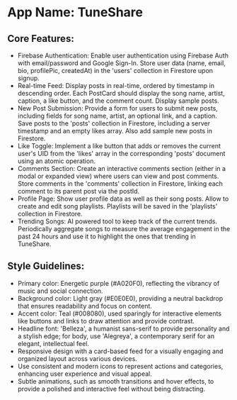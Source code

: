 # **App Name**: TuneShare

## Core Features:

- Firebase Authentication: Enable user authentication using Firebase Auth with email/password and Google Sign-In. Store user data (name, email, bio, profilePic, createdAt) in the 'users' collection in Firestore upon signup.
- Real-time Feed: Display posts in real-time, ordered by timestamp in descending order. Each PostCard should display the song name, artist, caption, a like button, and the comment count. Display sample posts.
- New Post Submission: Provide a form for users to submit new posts, including fields for song name, artist, an optional link, and a caption. Save posts to the 'posts' collection in Firestore, including a server timestamp and an empty likes array. Also add sample new posts in Firestore.
- Like Toggle: Implement a like button that adds or removes the current user's UID from the 'likes' array in the corresponding 'posts' document using an atomic operation.
- Comments Section: Create an interactive comments section (either in a modal or expanded view) where users can view and post comments. Store comments in the 'comments' collection in Firestore, linking each comment to its parent post via the postId.
- Profile Page: Show user profile data as well as their song posts. Allow to create and edit song playlists. Playlists will be saved in the 'playlists' collection in Firestore. 
- Trending Songs: AI powered tool to keep track of the current trends. Periodically aggregate songs to measure the average engagement in the past 24 hours and use it to highlight the ones that trending in TuneShare.

## Style Guidelines:

- Primary color: Energetic purple (#A020F0), reflecting the vibrancy of music and social connection.
- Background color: Light gray (#E0E0E0), providing a neutral backdrop that ensures readability and focus on content.
- Accent color: Teal (#008080), used sparingly for interactive elements like buttons and links to draw attention and provide contrast.
- Headline font: 'Belleza', a humanist sans-serif to provide personality and a stylish edge; for body, use 'Alegreya', a contemporary serif for an elegant, intellectual feel.
- Responsive design with a card-based feed for a visually engaging and organized layout across various devices.
- Use consistent and modern icons to represent actions and categories, enhancing user experience and visual appeal.
- Subtle animations, such as smooth transitions and hover effects, to provide a polished and interactive feel without being distracting.